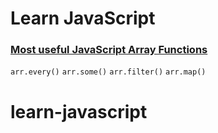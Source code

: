 # Learn JavaScript

### [Most useful JavaScript Array Functions](./most-useful-js-arr-fn.js)

`arr.every()` `arr.some()` `arr.filter()` `arr.map()`
# learn-javascript
